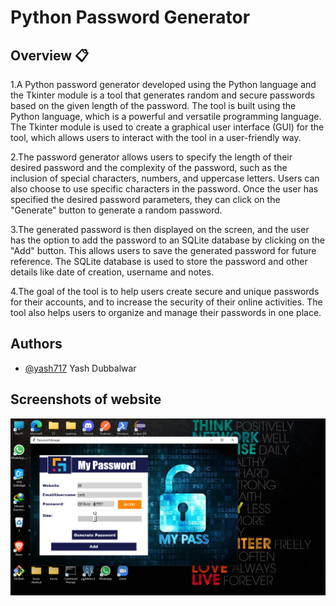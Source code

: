 # Python Password Generator

## Overview 📋

1.A Python password generator developed using the Python language and the Tkinter module is a tool that generates random and secure passwords based on the given length of the password. The tool is built using the Python language, which is a powerful and versatile programming language. The Tkinter module is used to create a graphical user interface (GUI) for the tool, which allows users to interact with the tool in a user-friendly way.

2.The password generator allows users to specify the length of their desired password and the complexity of the password, such as the inclusion of special characters, numbers, and uppercase letters. Users can also choose to use specific characters in the password. Once the user has specified the desired password parameters, they can click on the "Generate" button to generate a random password.

3.The generated password is then displayed on the screen, and the user has the option to add the password to an SQLite database by clicking on the "Add" button. This allows users to save the generated password for future reference. The SQLite database is used to store the password and other details like date of creation, username and notes.

4.The goal of the tool is to help users create secure and unique passwords for their accounts, and to increase the security of their online activities. The tool also helps users to organize and manage their passwords in one place.

## Authors

- [@yash717](https://www.github.com/yash717)
Yash Dubbalwar

## Screenshots of website

![GPLv3 License](https://github.com/yash717/Python-Password-Generator/blob/master/Screenshot%20(135).png?raw=true)

